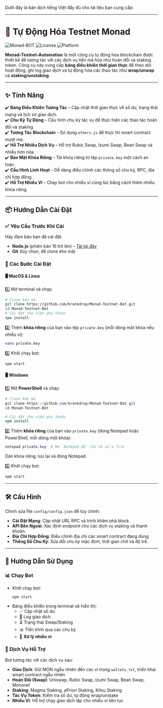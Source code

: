 Dưới đây là bản dịch tiếng Việt đầy đủ cho tài liệu bạn cung cấp:

---

# 🚀 Tự Động Hóa Testnet Monad

![Monad-BOT](https://img.shields.io/badge/Monad-BOT-blue.svg) ![License](https://img.shields.io/badge/License-ISC-green.svg) ![Platform](https://img.shields.io/badge/Platform-MacOS%2FLinux%2FWindows-lightgrey.svg)

**Monad-Testnet-Automation** là một công cụ tự động hóa blockchain được thiết kế để tương tác với các dịch vụ tiền mã hóa như hoán đổi và staking token. Công cụ này cung cấp **bảng điều khiển thời gian thực** để theo dõi hoạt động, ghi log giao dịch và tự động hóa các thao tác như **wrap/unwap** và **staking/unstaking**.

---

## ✨ Tính Năng

✔️ **Bảng Điều Khiển Tương Tác** – Cập nhật thời gian thực về số dư, trạng thái mạng và lịch sử giao dịch.  
✔️ **Chu Kỳ Tự Động** – Cấu hình chu kỳ tác vụ để thực hiện các thao tác hoán đổi và staking.  
✔️ **Tương Tác Blockchain** – Sử dụng `ethers.js` để thực thi smart contract mượt mà.  
✔️ **Hỗ Trợ Nhiều Dịch Vụ** – Hỗ trợ Rubic Swap, Izumi Swap, Bean Swap và nhiều hơn nữa.  
✔️ **Bảo Mật Khóa Riêng** – Tải khóa riêng từ tệp `private.key` một cách an toàn.  
✔️ **Cấu Hình Linh Hoạt** – Dễ dàng điều chỉnh các thông số chu kỳ, RPC, địa chỉ hợp đồng.  
✔️ **Hỗ Trợ Nhiều Ví** – Chạy bot cho nhiều ví cùng lúc bằng cách thêm nhiều khóa riêng.

---

## 📦 Hướng Dẫn Cài Đặt

### ✅ Yêu Cầu Trước Khi Cài

Hãy đảm bảo bạn đã cài đặt:
- **Node.js** (phiên bản 16 trở lên) – [Tải tại đây](https://nodejs.org/)
- **Git** (tùy chọn, để clone kho mã)

### 🔧 Các Bước Cài Đặt

#### 🖥️ MacOS & Linux
1️⃣ Mở terminal và chạy:
```bash
# Clone kho mã
git clone https://github.com/bronkdrop/Monad-Testnet-Bot.git
cd Monad-Testnet-Bot
# Cài đặt thư viện phụ thuộc
npm install
```

2️⃣ Thêm **khóa riêng** của bạn vào tệp `private.key` (mỗi dòng một khóa nếu nhiều ví):
```bash
nano private.key
```

3️⃣ Khởi chạy bot:
```bash
npm start
```

#### 🖥️ Windows
1️⃣ Mở **PowerShell** và chạy:
```powershell
# Clone kho mã
git clone https://github.com/bronkdrop/Monad-Testnet-Bot.git
cd Monad-Testnet-Bot

# Cài đặt thư viện phụ thuộc
npm install
```

2️⃣ Thêm **khóa riêng** của bạn vào `private.key` (dùng Notepad hoặc PowerShell, mỗi dòng một khóa):
```powershell
notepad private.key  # Mở Notepad để chỉnh sửa file
```
Dán khóa riêng, lưu lại và đóng Notepad.

3️⃣ Khởi chạy bot:
```powershell
npm start
```

---

## 🛠️ Cấu Hình

Chỉnh sửa file `config/config.json` để tùy chỉnh:
- **Cài Đặt Mạng**: Cập nhật URL RPC và trình khám phá block.
- **API Bên Ngoài**: Xác định endpoint cho các dịch vụ staking và thanh khoản.
- **Địa Chỉ Hợp Đồng**: Điều chỉnh địa chỉ các smart contract đang dùng.
- **Thông Số Chu Kỳ**: Sửa đổi chu kỳ mặc định, thời gian chờ và độ trễ.

---

## 🚀 Hướng Dẫn Sử Dụng

### 📊 Chạy Bot
- Khởi chạy bot:
  ```bash
  npm start
  ```
- Bảng điều khiển trong terminal sẽ hiển thị:
  - ✅ Cập nhật số dư
  - 🔄 Log giao dịch
  - ⏳ Trạng thái Swap/Staking
  - 📊 Tiến trình qua các chu kỳ
  - 🔄 **Xử lý nhiều ví**

### 🔄 Dịch Vụ Hỗ Trợ
Bot tương tác với các dịch vụ sau:
- **Giao Dịch**: Gửi MON ngẫu nhiên đến các ví trong `wallets.txt`, triển khai smart contract ngẫu nhiên
- **Hoán Đổi (Swap)**: Uniswap, Rubic Swap, Izumi Swap, Bean Swap, Monorail
- **Staking**: Magma Staking, aPriori Staking, Kitsu Staking
- **Tác Vụ Token**: Kiểm tra số dư, tự động wrap/unstake
- **Nhiều Ví**: Hỗ trợ chạy giao dịch lặp cho nhiều ví liên tục

